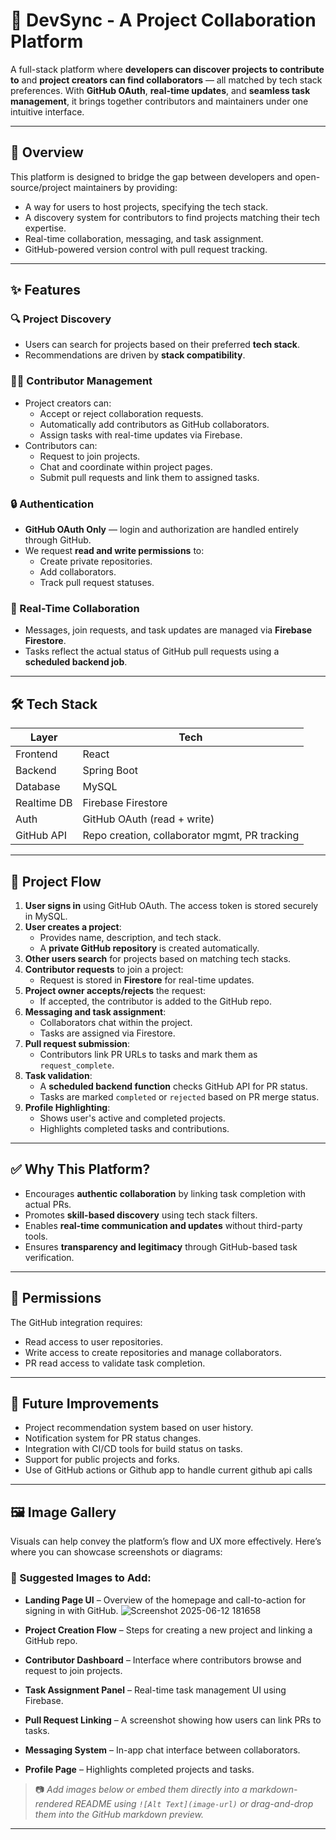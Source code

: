 # 🚀 DevSync - A Project Collaboration Platform

A full-stack platform where **developers can discover projects to contribute to** and **project creators can find collaborators** — all matched by tech stack preferences. With **GitHub OAuth**, **real-time updates**, and **seamless task management**, it brings together contributors and maintainers under one intuitive interface.

---

## 🧠 Overview

This platform is designed to bridge the gap between developers and open-source/project maintainers by providing:

- A way for users to host projects, specifying the tech stack.
- A discovery system for contributors to find projects matching their tech expertise.
- Real-time collaboration, messaging, and task assignment.
- GitHub-powered version control with pull request tracking.

---

## ✨ Features

### 🔍 Project Discovery
- Users can search for projects based on their preferred **tech stack**.
- Recommendations are driven by **stack compatibility**.

### 🧑‍💻 Contributor Management
- Project creators can:
  - Accept or reject collaboration requests.
  - Automatically add contributors as GitHub collaborators.
  - Assign tasks with real-time updates via Firebase.
- Contributors can:
  - Request to join projects.
  - Chat and coordinate within project pages.
  - Submit pull requests and link them to assigned tasks.

### 🔒 Authentication
- **GitHub OAuth Only** — login and authorization are handled entirely through GitHub.
- We request **read and write permissions** to:
  - Create private repositories.
  - Add collaborators.
  - Track pull request statuses.

### 🔄 Real-Time Collaboration
- Messages, join requests, and task updates are managed via **Firebase Firestore**.
- Tasks reflect the actual status of GitHub pull requests using a **scheduled backend job**.

---

## 🛠️ Tech Stack

| Layer         | Tech                           |
|---------------|--------------------------------|
| Frontend      | React                          |
| Backend       | Spring Boot                    |
| Database      | MySQL                          |
| Realtime DB   | Firebase Firestore             |
| Auth          | GitHub OAuth (read + write)    |
| GitHub API    | Repo creation, collaborator mgmt, PR tracking |

---

## 🔁 Project Flow

1. **User signs in** using GitHub OAuth. The access token is stored securely in MySQL.
2. **User creates a project**:
   - Provides name, description, and tech stack.
   - A **private GitHub repository** is created automatically.
3. **Other users search** for projects based on matching tech stacks.
4. **Contributor requests** to join a project:
   - Request is stored in **Firestore** for real-time updates.
5. **Project owner accepts/rejects** the request:
   - If accepted, the contributor is added to the GitHub repo.
6. **Messaging and task assignment**:
   - Collaborators chat within the project.
   - Tasks are assigned via Firestore.
7. **Pull request submission**:
   - Contributors link PR URLs to tasks and mark them as `request_complete`.
8. **Task validation**:
   - A **scheduled backend function** checks GitHub API for PR status.
   - Tasks are marked `completed` or `rejected` based on PR merge status.
9. **Profile Highlighting**:
   - Shows user's active and completed projects.
   - Highlights completed tasks and contributions.

---

## ✅ Why This Platform?

- Encourages **authentic collaboration** by linking task completion with actual PRs.
- Promotes **skill-based discovery** using tech stack filters.
- Enables **real-time communication and updates** without third-party tools.
- Ensures **transparency and legitimacy** through GitHub-based task verification.

---

## 🔐 Permissions

The GitHub integration requires:
- Read access to user repositories.
- Write access to create repositories and manage collaborators.
- PR read access to validate task completion.

---

## 🧪 Future Improvements

- Project recommendation system based on user history.
- Notification system for PR status changes.
- Integration with CI/CD tools for build status on tasks.
- Support for public projects and forks.
- Use of GitHub actions or Github app to handle current github api calls 

---

## 🖼️ Image Gallery

Visuals can help convey the platform’s flow and UX more effectively. Here’s where you can showcase screenshots or diagrams:

### 📌 Suggested Images to Add:
- **Landing Page UI** – Overview of the homepage and call-to-action for signing in with GitHub.
  ![Screenshot 2025-06-12 181658](https://github.com/user-attachments/assets/f8a95963-3e51-4ab2-b85e-6e925487b7ae)

- **Project Creation Flow** – Steps for creating a new project and linking a GitHub repo.
- **Contributor Dashboard** – Interface where contributors browse and request to join projects.
- **Task Assignment Panel** – Real-time task management UI using Firebase.
- **Pull Request Linking** – A screenshot showing how users can link PRs to tasks.
- **Messaging System** – In-app chat interface between collaborators.
- **Profile Page** – Highlights completed projects and tasks.

> 📷 *Add images below or embed them directly into a markdown-rendered README using `![Alt Text](image-url)` or drag-and-drop them into the GitHub markdown preview.*

---
